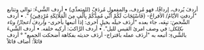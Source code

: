 ‌أردفَ يُردف، إردافًا، فهو مُردِف، والمفعول مُردَفٌ (للمتعدِّي)
• ‌أردف الشَّيءُ: توالى وتتابع "أردفتِ الأيّامُ/ الأفراحُ- {فَاسْتَجَابَ لَكُمْ أَنِّي مُمِدُّكُمْ بِأَلْفٍ مِنَ الْمَلَائِكَةِ مُرْدِفِينَ} ".
• ‌أردف الشَّخصَ: تبِعَه، جاء بعده "‌أَردَف خيلَه بخيلٍ أخرى: إذا أتبعها بأخرى- *وأردفَ أعجازًا وناء بكلكل*: في وصف امرئ القيس لليل".
• ‌أردف الرَّاكبَ: أركبه خلفه.
• ‌أردف الشَّيءَ بالشَّيءِ: أتبعه به "‌أردَف عمله باقتراح- ‌أردَف حديثه بفكاهة أضحكت الجميع" ° ‌أردف قائلاً: أضاف قائلاً